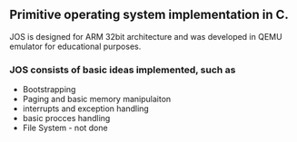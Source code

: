 ## Primitive operating system implementation in C.

JOS is designed for ARM 32bit architecture and was developed in QEMU emulator for educational purposes. 
 

### JOS consists of basic ideas implemented, such as 


- Bootstrapping
- Paging and basic memory manipulaiton  
- interrupts and exception handling  
- basic procces handling  
- File System - not done  

